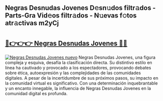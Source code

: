 ## Negras Desnudas Jovenes D𝚎sn𝚞dos filtr𝚊dos - Parts-Gra Vid𝚎os filtr𝚊dos - N𝚞evas f𝚘tos atr𝚊ctivas m2yCj

# <h2><a href="http://mb87o4z.tromn.icu/?c=Negras+Desnudas+Jovenes">🔗👉👉👉 Negras Desnudas Jovenes 🔗🔗</a></h2>

[![Negras Desnudas Jovenes nuevo](https://i.imgur.com/pEAQMta.gif)](http://mb87o4z.tromn.icu/?c=Negras+Desnudas+Jovenes)
Negras Desnudas Jovenes, una figura compleja y esquiva, desafía la clasificación directa. Su distintivo estilo en línea ha cautivado y provocado a los espectadores, provocando debates sobre ética, autoexpresión y las complejidades de las comunidades digitales. A pesar de la incertidumbre de sus próximos pasos, su impacto en la comunidad virtual es significativo. Con una determinación inquebrantable y un encanto innegable, la influencia de Negras Desnudas Jovenes en la comunidad digital es profunda.

